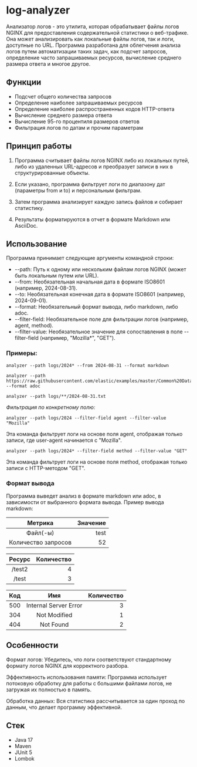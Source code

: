 # log-analyzer

Анализатор логов - это утилита, которая обрабатывает файлы логов NGINX для предоставления содержательной статистики о веб-трафике. Она может анализировать как локальные файлы логов, так и логи, доступные по URL. Программа разработана для облегчения анализа логов путем автоматизации таких задач, как подсчет запросов, определение часто запрашиваемых ресурсов, вычисление среднего размера ответа и многое другое.

## Функции

- Подсчет общего количества запросов
- Определение наиболее запрашиваемых ресурсов
- Определение наиболее распространенных кодов HTTP-ответа
- Вычисление среднего размера ответа
- Вычисление 95-го процентиля размеров ответов
- Фильтрация логов по датам и прочим параметрам

## Принцип работы

1. Программа считывает файлы логов NGINX либо из локальных путей, либо из удаленных URL-адресов и преобразует записи в них в структурированные объекты.

2. Если указано, программа фильтрует логи по диапазону дат (параметры from и to) и персональным фильтрам.

3. Затем программа анализирует каждую запись файлов и собирает статистику.

4. Результаты форматируются в отчет в формате Markdown или AsciiDoc.

## Использование
Программа принимает следующие аргументы командной строки:

- --path: Путь к одному или нескольким файлам логов NGINX (может быть локальным путем или URL).
- --from: Необязательная начальная дата в формате ISO8601 (например, 2024-08-31).
- --to: Необязательная конечная дата в формате ISO8601 (например, 2024-09-01).
- --format: Необязательный формат вывода, либо markdown, либо adoc.
- --filter-field: Необязательное поле для фильтрации логов (например, agent, method).
- --filter-value: Необязательное значение для сопоставления в поле --filter-field (например, "Mozilla*", "GET").

### Примеры:

```
analyzer --path logs/2024* --from 2024-08-31 --format markdown
```

```
analyzer --path https://raw.githubusercontent.com/elastic/examples/master/Common%20Data%20Formats/nginx_logs/nginx_logs --format adoc
```

```
analyzer --path logs/**/2024-08-31.txt
```

*Фильтрация по конкретному полю:*
```
analyzer --path logs/2024 --filter-field agent --filter-value "Mozilla"
```
Эта команда фильтрует логи на основе поля agent, отображая только записи, где user-agent начинается с "Mozilla".

```
analyzer --path logs/2024* --filter-field method --filter-value "GET"
```
Эта команда фильтрует логи на основе поля method, отображая только записи с HTTP-методом "GET".

### Формат вывода

Программа выведет анализ в формате markdown или adoc, в зависимости от выбранного формата вывода. Пример вывода markdown:

|       Метрика       | Значение |
|:-------------------:|---------:|
|      Файл(-ы)       |     test |
| Количество запросов |       52 |

| Ресурс | Количество |
|:------:|-----------:|
| /test2 |          4 |
| /test  |          3 |

| Код |          Имя          | Количество |
|:---:|:---------------------:|-----------:|
| 500 | Internal Server Error |          3 |
| 304 |     Not Modified      |          1 |
| 404 |       Not Found       |          2 |

## Особенности
Формат логов: Убедитесь, что логи соответствуют стандартному формату логов NGINX для корректного разбора.

Эффективность использования памяти: Программа использует потоковую обработку для работы с большими файлами логов, не загружая их полностью в память.

Обработка данных: Вся статистика рассчитывается за один проход по данным, что делает программу эффективной.

## Стек

- Java 17
- Maven
- JUnit 5
- Lombok
